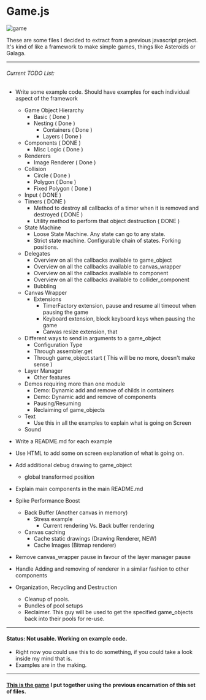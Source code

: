 # Game.js

![game][game]

These are some files I decided to extract from a previous javascript project. It's kind of like a framework to make simple games, things like Asteroids or Galaga.

-----------------------------------

###### Current TODO List:

- Write some example code. Should have examples for each individual aspect of the framework
    * Game Object Hierarchy
        + Basic ( Done )
        + Nesting ( Done )
            - Containers ( Done )
            - Layers ( Done )
    * Components ( DONE )
        + Misc Logic ( Done )
    * Renderers
        + Image Renderer ( Done )
    * Collision 
        + Circle ( Done )
        + Polygon ( Done )
        + Fixed Polygon ( Done )
    * Input ( DONE )
    * Timers ( DONE )
        + Method to destroy all callbacks of a timer when it is removed and destroyed ( DONE )
        + Utility method to perform that object destruction ( DONE )
    * State Machine
        + Loose State Machine. Any state can go to any state. 
        + Strict state machine. Configurable chain of states. Forking positions.
    * Delegates
        + Overview on all the callbacks available to game_object
        + Overview on all the callbacks available to canvas_wrapper
        + Overview on all the callbacks available to component
        + Overview on all the callbacks available to collider_component
        + Bubbling
    * Canvas Wrapper 
        + Extensions
            - TimerFactory extension, pause and resume all timeout when pausing the game
            - Keyboard extension, block keyboard keys when pausing the game
            - Canvas resize extension, that
    * Different ways to send in arguments to a game_object
        + Configuration Type
        + Through assembler.get
        + Through game_object.start ( This will be no more, doesn't make sense )
    * Layer Manager
        + Other features
    * Demos requiring more than one module
        + Demo: Dynamic add and remove of childs in containers
        + Demo: Dynamic add and remove of components
        + Pausing/Resuming
        + Reclaiming of game_objects    
    * Text
        + Use this in all the examples to explain what is going on Screen
    * Sound

- Write a README.md for each example
- Use HTML to add some on screen explanation of what is going on.
- Add additional debug drawing to game_object
    * global transformed position

- Explain main components in the main README.md

- Spike Performance Boost
    - Back Buffer (Another canvas in memory)
        - Stress example
            - Current rendering Vs. Back buffer rendering
    - Canvas caching
        * Cache static drawings (Drawing Renderer, NEW)
        * Cache Images (Bitmap renderer)

- Remove canvas_wrapper pause in favour of the layer manager pause

- Handle Adding and removing of renderer in a similar fashion to other components

- Organization, Recycling and Destruction
    * Cleanup of pools. 
    * Bundles of pool setups
    * Reclaimer. This guy will be used to get the specified game_objects back into their pools for re-use.

-----------------------------------

#### Status: Not usable. Working on example code.

* Right now you could use this to do something, if you could take a look inside my mind that is. 
* Examples are in the making.

-----------------------------------

#### [This is the game][tirador] I put together using the previous encarnation of this set of files.

[game]: http://f.cl.ly/items/3N420I093v3b03051W39/game.png
[tirador]: http://www.treintipollo.com/tirador/index.html
